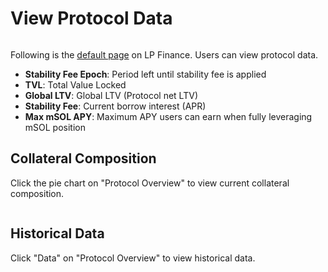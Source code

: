 # View Protocol Data

<figure><img src="../.gitbook/assets/Screenshot 2023-02-14 at 11.01.05 PM.png" alt=""><figcaption></figcaption></figure>

Following is the [default page](https://app.lp.finance) on LP Finance. Users can view protocol data.

* **Stability Fee Epoch**: Period left until stability fee is applied
* **TVL**: Total Value Locked
* **Global LTV**: Global LTV (Protocol net LTV)
* **Stability Fee**: Current borrow interest (APR)
* **Max mSOL APY**: Maximum APY users can earn when fully leveraging mSOL position

## Collateral Composition

Click the pie chart on "Protocol Overview" to view current collateral composition.

<figure><img src="../.gitbook/assets/Screenshot 2023-02-14 at 11.05.56 PM.png" alt=""><figcaption></figcaption></figure>

## Historical Data

Click "Data" on "Protocol Overview" to view historical data.

<figure><img src="../.gitbook/assets/Screenshot 2023-02-14 at 11.06.54 PM.png" alt=""><figcaption></figcaption></figure>
